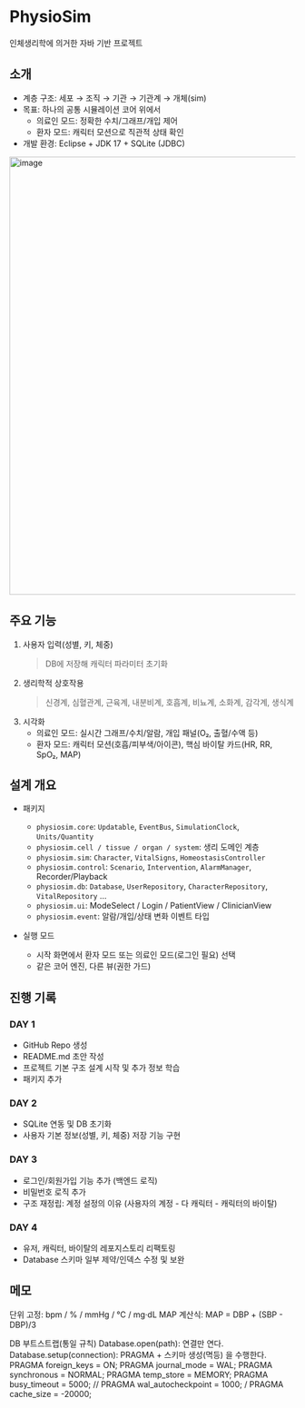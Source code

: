 # PhysioSim
인체생리학에 의거한 자바 기반 프로젝트

## 소개
- 계층 구조: 세포 → 조직 → 기관 → 기관계 → 개체(sim)
- 목표: 하나의 공통 시뮬레이션 코어 위에서  
  - 의료인 모드: 정확한 수치/그래프/개입 제어  
  - 환자 모드: 캐릭터 모션으로 직관적 상태 확인
- 개발 환경: Eclipse + JDK 17 + SQLite (JDBC)

<img width="736" height="772" alt="image" src="https://github.com/user-attachments/assets/5f3d2d78-ab1e-485a-a09d-54da3ca725e5" />


## 주요 기능
1. 사용자 입력(성별, 키, 체중)
   > DB에 저장해 캐릭터 파라미터 초기화
2. 생리학적 상호작용
   > 신경계, 심혈관계, 근육계, 내분비계, 호흡계, 비뇨계, 소화계, 감각계, 생식계
3. 시각화
   - 의료인 모드: 실시간 그래프/수치/알람, 개입 패널(O₂, 출혈/수액 등)
   - 환자 모드: 캐릭터 모션(호흡/피부색/아이콘), 핵심 바이탈 카드(HR, RR, SpO₂, MAP)

## 설계 개요
- 패키지
  - `physiosim.core`: `Updatable`, `EventBus`, `SimulationClock`, `Units/Quantity`
  - `physiosim.cell / tissue / organ / system`: 생리 도메인 계층
  - `physiosim.sim`: `Character`, `VitalSigns`, `HomeostasisController`
  - `physiosim.control`: `Scenario`, `Intervention`, `AlarmManager`, Recorder/Playback
  - `physiosim.db`: `Database`, `UserRepository`, `CharacterRepository`, `VitalRepository` …
  - `physiosim.ui`: ModeSelect / Login / PatientView / ClinicianView
  - `physiosim.event`: 알람/개입/상태 변화 이벤트 타입

- 실행 모드
  - 시작 화면에서 환자 모드 또는 의료인 모드(로그인 필요) 선택
  - 같은 코어 엔진, 다른 뷰(권한 가드)

## 진행 기록
### DAY 1
- GitHub Repo 생성
- README.md 초안 작성
- 프로젝트 기본 구조 설계 시작 및 추가 정보 학습
- 패키지 추가

### DAY 2
- SQLite 연동 및 DB 초기화
- 사용자 기본 정보(성별, 키, 체중) 저장 기능 구현

### DAY 3
- 로그인/회원가입 기능 추가 (백엔드 로직)
- 비밀번호 로직 추가
- 구조 재정립: 계정 설정의 이유 (사용자의 계정 - 다 캐릭터 - 캐릭터의 바이탈)

### DAY 4
- 유저, 캐릭터, 바이탈의 레포지스토리 리팩토링
- Database 스키마 일부 제약/인덱스 수정 및 보완

## 메모
단위 고정: bpm / % / mmHg / ℃ / mg·dL
MAP 계산식: MAP = DBP + (SBP - DBP)/3

DB 부트스트랩(통일 규칙)
Database.open(path): 연결만 연다.
Database.setup(connection): PRAGMA + 스키마 생성(멱등) 을 수행한다.
PRAGMA foreign_keys = ON;
PRAGMA journal_mode = WAL;
PRAGMA synchronous = NORMAL;
PRAGMA temp_store = MEMORY;
PRAGMA busy_timeout = 5000;
// PRAGMA wal_autocheckpoint = 1000; / PRAGMA cache_size = -20000;
